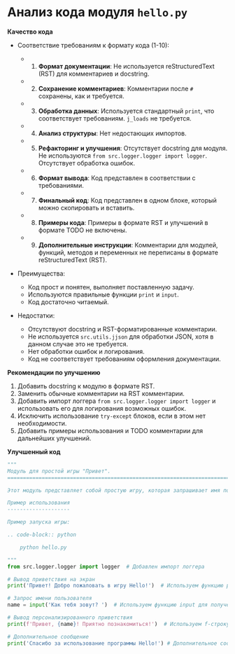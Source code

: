 # Анализ кода модуля `hello.py`

**Качество кода**
- Соответствие требованиям к формату кода (1-10):
  - 1. **Формат документации**:  Не используется reStructuredText (RST) для комментариев и docstring.
  - 2. **Сохранение комментариев**: Комментарии после `#` сохранены, как и требуется.
  - 3. **Обработка данных**: Используется стандартный `print`, что соответствует требованиям. `j_loads` не требуется.
  - 4. **Анализ структуры**: Нет недостающих импортов.
  - 5. **Рефакторинг и улучшения**: Отсутствует docstring для модуля. Не используются `from src.logger.logger import logger`. Отсутствует обработка ошибок.
  - 6. **Формат вывода**: Код представлен в соответствии с требованиями.
  - 7. **Финальный код**:  Код представлен в одном блоке, который можно скопировать и вставить.
  - 8. **Примеры кода**: Примеры в формате RST и улучшений в формате TODO не включены.
  - 9. **Дополнительные инструкции**: Комментарии для модулей, функций, методов и переменных не переписаны в формате reStructuredText (RST).

-  Преимущества:
    - Код прост и понятен, выполняет поставленную задачу.
    - Используются правильные функции `print` и `input`.
    - Код достаточно читаемый.

-  Недостатки:
    - Отсутствуют docstring и RST-форматированные комментарии.
    - Не используется `src.utils.jjson` для обработки JSON, хотя в данном случае это не требуется.
    - Нет обработки ошибок и логирования.
    - Код не соответствует требованиям оформления документации.

**Рекомендации по улучшению**
1.  Добавить docstring к модулю в формате RST.
2.  Заменить обычные комментарии на RST комментарии.
3.  Добавить импорт логгера `from src.logger.logger import logger` и использовать его для логирования возможных ошибок.
4.  Исключить использование `try-except` блоков, если в этом нет необходимости.
5.  Добавить примеры использования и TODO комментарии для дальнейших улучшений.

**Улучшенный код**
```python
"""
Модуль для простой игры "Привет".
=========================================================================================

Этот модуль представляет собой простую игру, которая запрашивает имя пользователя и выводит приветствие.

Пример использования
--------------------

Пример запуска игры:

.. code-block:: python

    python hello.py

"""
from src.logger.logger import logger  # Добавлен импорт логгера

# Вывод приветствия на экран
print('Привет! Добро пожаловать в игру Hello!')  # Используем функцию print для вывода текста

# Запрос имени пользователя
name = input('Как тебя зовут? ')  # Используем функцию input для получения данных от пользователя

# Вывод персонализированного приветствия
print(f'Привет, {name}! Приятно познакомиться!')  # Используем f-строку для подстановки имени в текст

# Дополнительное сообщение
print('Спасибо за использование программы Hello!') # Дополнительное сообщение
```